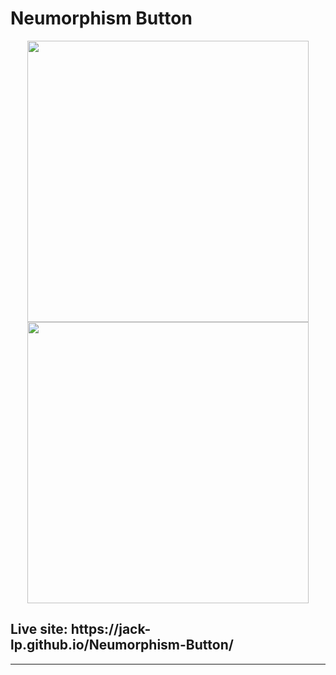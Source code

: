 # Neumorphism Button

<p align="center">
 <img src="https://i.imgur.com/qLN4zmD.png" width="450" />
 <img src="https://i.imgur.com/D8pljRd.png" width="450" />
</p>

<h2>Live site: https://jack-lp.github.io/Neumorphism-Button/</h2>

---
